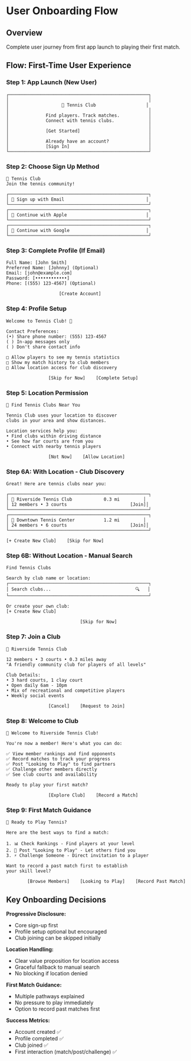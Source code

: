 # User Onboarding Flow

## Overview
Complete user journey from first app launch to playing their first match.

## Flow: First-Time User Experience

### Step 1: App Launch (New User)
```
┌─────────────────────────────────────────────────────┐
│                                                     │
│                    🎾 Tennis Club                   │
│                                                     │
│              Find players. Track matches.           │
│              Connect with tennis clubs.             │
│                                                     │
│              [Get Started]                          │
│                                                     │
│              Already have an account?               │
│              [Sign In]                              │
└─────────────────────────────────────────────────────┘
```

### Step 2: Choose Sign Up Method
```
🎾 Tennis Club
Join the tennis community!

┌─────────────────────────────────────────────────────┐
│ 📧 Sign up with Email                               │
└─────────────────────────────────────────────────────┘
┌─────────────────────────────────────────────────────┐
│ 🍎 Continue with Apple                              │
└─────────────────────────────────────────────────────┘
┌─────────────────────────────────────────────────────┐
│ 📱 Continue with Google                             │
└─────────────────────────────────────────────────────┘
```

### Step 3: Complete Profile (If Email)
```
Full Name: [John Smith]
Preferred Name: [Johnny] (Optional)
Email: [john@example.com]
Password: [••••••••••••]
Phone: [(555) 123-4567] (Optional)

                    [Create Account]
```

### Step 4: Profile Setup
```
Welcome to Tennis Club! 🎾

Contact Preferences:
(•) Share phone number: (555) 123-4567
( ) In-app messages only
( ) Don't share contact info

□ Allow players to see my tennis statistics
□ Show my match history to club members
□ Allow location access for club discovery

                [Skip for Now]    [Complete Setup]
```

### Step 5: Location Permission
```
🎾 Find Tennis Clubs Near You

Tennis Club uses your location to discover 
clubs in your area and show distances.

Location services help you:
• Find clubs within driving distance
• See how far courts are from you
• Connect with nearby tennis players

                [Not Now]    [Allow Location]
```

### Step 6A: With Location - Club Discovery
```
Great! Here are tennis clubs near you:

┌─────────────────────────────────────────────────────┐
│ 🎾 Riverside Tennis Club            0.3 mi         │
│ 12 members • 3 courts                        [Join]│
└─────────────────────────────────────────────────────┘
┌─────────────────────────────────────────────────────┐
│ 🎾 Downtown Tennis Center           1.2 mi         │
│ 24 members • 6 courts                        [Join]│
└─────────────────────────────────────────────────────┘

[+ Create New Club]    [Skip for Now]
```

### Step 6B: Without Location - Manual Search
```
Find Tennis Clubs

Search by club name or location:
┌─────────────────────────────────────────────────────┐
│ Search clubs...                                🔍   │
└─────────────────────────────────────────────────────┘

Or create your own club:
[+ Create New Club]

                            [Skip for Now]
```

### Step 7: Join a Club
```
🎾 Riverside Tennis Club

12 members • 3 courts • 0.3 miles away
"A friendly community club for players of all levels"

Club Details:
• 3 hard courts, 1 clay court
• Open daily 6am - 10pm  
• Mix of recreational and competitive players
• Weekly social events

                [Cancel]    [Request to Join]
```

### Step 8: Welcome to Club
```
🎉 Welcome to Riverside Tennis Club!

You're now a member! Here's what you can do:

✅ View member rankings and find opponents
✅ Record matches to track your progress  
✅ Post "Looking to Play" to find partners
✅ Challenge other members directly
✅ See club courts and availability

Ready to play your first match?

                [Explore Club]    [Record a Match]
```

### Step 9: First Match Guidance
```
🎾 Ready to Play Tennis?

Here are the best ways to find a match:

1. 📊 Check Rankings - Find players at your level
2. 📢 Post "Looking to Play" - Let others find you  
3. ⚡ Challenge Someone - Direct invitation to a player

Want to record a past match first to establish 
your skill level?

        [Browse Members]    [Looking to Play]    [Record Past Match]
```

## Key Onboarding Decisions

**Progressive Disclosure:**
- Core sign-up first
- Profile setup optional but encouraged
- Club joining can be skipped initially

**Location Handling:**
- Clear value proposition for location access
- Graceful fallback to manual search
- No blocking if location denied

**First Match Guidance:**
- Multiple pathways explained
- No pressure to play immediately
- Option to record past matches first

**Success Metrics:**
- Account created ✅
- Profile completed ✅  
- Club joined ✅
- First interaction (match/post/challenge) ✅